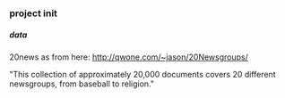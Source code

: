 ### project init 
##### data
20news as from here: http://qwone.com/~jason/20Newsgroups/

"This collection of approximately 20,000 documents covers 20 different newsgroups, from baseball to religion."